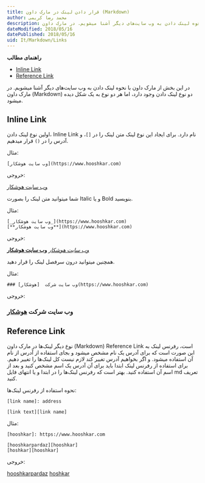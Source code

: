 ```yaml
---
title: قرار دادن لینک در مارک داون (Markdown)  
author: محمد رضا کریمی  
description: در این بخش از مارک داون با نحوه لینک دادن به وب سایت‌های دیگر آشنا میشویم. در مارک داون (Markdown) دو نوع لینک دادن وجود دارد، اما هر دو نوع به یک شکل دیده میشود.
dateModified: 2018/05/16  
datePublished: 2018/05/16  
uid: It/Markdown/Links  
---
```


**راهنمای مطالب**

- [Inline Link](#inline-link)
- [Reference Link](#reference-link)

در این بخش از مارک داون با نحوه لینک دادن به وب سایت‌های دیگر آشنا میشویم. در مارک داون (Markdown) دو نوع لینک دادن وجود دارد، اما هر دو نوع به یک شکل دیده میشود.

## Inline Link

اولین نوع لینک دادن، Inline Link نام دارد. برای ایجاد این نوع لینک متن لینک را در `[]`، و آدرس را در `()` قرار میدهیم.

مثال:

```
[وب سایت هوشکار](https://www.hooshkar.com)
```

خروجی:

[وب سایت هوشکار](https://www.hooshkar.com)

شما میتوانید متن لینک را بصورت Italic و یا Bold بنویسید.

مثال:

```
[_وب سایت هوشکار_](https://www.hooshkar.com)
[**وب سایت هوشکار**](https://www.hooshkar.com)
```

خروجی:

[_وب سایت هوشکار_](https://www.hooshkar.com)
[**وب سایت هوشکار**](https://www.hooshkar.com)

همچنین میتوانید درون سرفصل لینک را قرار دهید.

مثال:

```
### وب سایت شرکت  [هوشکار](https://www.hooshkar.com)
```

خروجی:

### وب سایت شرکت  [هوشکار](https://www.hooshkar.com)

## Reference Link

نوع دیگر لینک‌ها در مارک داون (Markdown) Reference Link است، رفرنس لینک به این صورت است که برای آدرس یک نام مشخص میشود و بجای استفاده از آدرس از نام آن استفاده میشود. و اگر بخواهیم آدرس تغییر کند لازم نیست کل لینک‌ها را تغییر دهیم. برای استفاده از رفرنس لینک ابتدا باید برای آن آدرس یک اسم مشخص کنید و بعد از اسم آن استفاده کنید. بهتر است که رفرنس لینک‌ها را در ابتدا و یا انتهای فایل md تعریف کنید.

نحوه استفاده از رفرنس لینک‌ها:

```
[link name]: address

[link text][link name]

```

مثال:

```
[hooshkar]: https://www.hooshkar.com

[hooshkarpardaz][hooshkar]
[hoshkar][hooshkar]
```

خروجی:

[hooshkar]: https://www.hooshkar.com

[hooshkarpardaz][hooshkar]
[hoshkar][hooshkar]


[Inline Link]: #inline-link
[Reference Link]: #reference-link